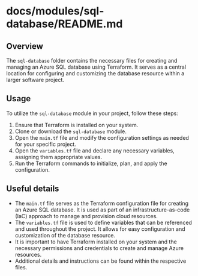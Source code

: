 # docs/modules/sql-database/README.md

## Overview
The `sql-database` folder contains the necessary files for creating and managing an Azure SQL database using Terraform. It serves as a central location for configuring and customizing the database resource within a larger software project.

## Usage
To utilize the `sql-database` module in your project, follow these steps:

1. Ensure that Terraform is installed on your system.
2. Clone or download the `sql-database` module.
3. Open the `main.tf` file and modify the configuration settings as needed for your specific project.
4. Open the `variables.tf` file and declare any necessary variables, assigning them appropriate values.
5. Run the Terraform commands to initialize, plan, and apply the configuration.

## Useful details
- The `main.tf` file serves as the Terraform configuration file for creating an Azure SQL database. It is used as part of an infrastructure-as-code (IaC) approach to manage and provision cloud resources.
- The `variables.tf` file is used to define variables that can be referenced and used throughout the project. It allows for easy configuration and customization of the database resource.
- It is important to have Terraform installed on your system and the necessary permissions and credentials to create and manage Azure resources.
- Additional details and instructions can be found within the respective files.